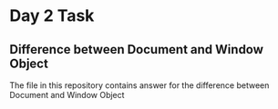 <h1>Day 2 Task</h1>
<h2>Difference between Document and Window Object</h2>
<p>The file in this repository contains answer for the difference between Document and Window Object</p>
